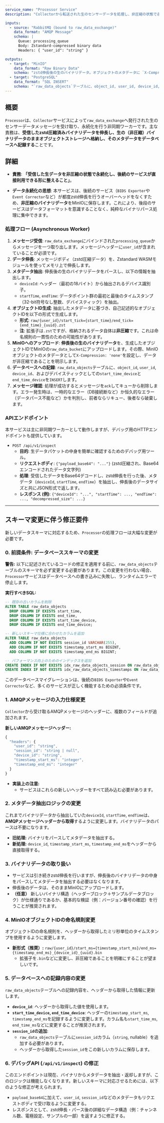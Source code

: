 ```yaml
---
service_name: "Processor Service"
description: "Collectorから転送された生のセンサーデータを処理し、非圧縮の状態で永続化するバックエンドサービス。"

inputs:
  - source: "RabbitMQ (bound to raw_data_exchange)"
    data_format: "AMQP Message"
    schema: |
      Queue: processing_queue
      Body: Zstandard-compressed binary data
      Headers: { "user_id": "string" }

outputs:
  - target: "MinIO"
    data_format: "Raw Binary Data"
    schema: "zstd伸長後の生のバイナリデータ。オブジェクトのメタデータに `X-Compression: 'none'` が設定される。"
  - target: "PostgreSQL"
    data_format: "SQL INSERT"
    schema: "`raw_data_objects`テーブルに、object_id, user_id, device_id, start_time_device, end_time_deviceを記録。"
---
```


## 概要

`Processor`は、`Collector`サービスによって`raw_data_exchange`へ発行された生のセンサーデータメッセージを受け取り、永続化を行う非同期ワーカーです。主な責務は、**受信したzstd圧縮済みバイナリデータを伸長し、生の（非圧縮）バイナリデータのままオブジェクトストレージへ格納し、そのメタデータをデータベースへ記録する**ことです。

## 詳細

-   **責務**: **「受信した生データを非圧縮の状態で永続化し、後続のサービスが直接利用できる形に整えること」**。

-   **データ永続化の思想**: 本サービスは、後続のサービス（`BIDS Exporter`や`Event Corrector`など）が都度zstd伸長を行うオーバーヘッドをなくすため、**非圧縮のバイナリデータ**をMinIOに保存します。これにより、後段のサービスはデータフォーマットを意識することなく、純粋なバイナリパース処理に集中できます。

### 処理フロー (Asynchronous Worker)

1.  **メッセージ受信**: `raw_data_exchange`にバインドされた`processing_queue`からメッセージを一つ取り出します。メッセージヘッダーに`user_id`が含まれていることが必須です。
2.  **データ伸長**: メッセージボディ（zstd圧縮データ）を、Zstandard WASMモジュールを使ってメモリ上で伸長します。
3.  **メタデータ抽出**: 伸長後の生のバイナリデータをパースし、以下の情報を抽出します。
    -   `deviceId`: ヘッダー（最初の18バイト）から抽出されるデバイス識別子。
    -   `startTime`, `endTime`: データポイント群の最初と最後のタイムスタンプ（32-bit符号なし整数、デバイスティック）を抽出。
4.  **オブジェクトID生成**: 抽出したメタデータに基づき、自己記述的なオブジェクトIDを以下の形式で生成します。
    -   **形式**: `raw/{user_id}/start_tick={start_time}/end_tick={end_time}_{uuid}.zst`
    -   **注**: 拡張子は`.zst`ですが、格納されるデータ自体は**非圧縮**です。これは命名規則の一貫性のための可能性があります。
5.  **MinIOへのアップロード**: **伸長後の生のバイナリデータ**を、生成したオブジェクトIDでMinIOの`raw_data_bucket`にアップロードします。その際、MinIOオブジェクトのメタデータとして`X-Compression: 'none'`を設定し、データが非圧縮であることを明示します。
6.  **データベースへの記録**: `raw_data_objects`テーブルに、`object_id`, `user_id`, `device_id`、およびデバイスティックとしての`start_time_device`と`end_time_device`を`INSERT`します。
7.  **メッセージ確認**: 処理が成功するとメッセージを`ack`してキューから削除します。エラー発生時は、一時的なエラー（DB接続断など）か恒久的なエラー（データパース不能など）かを判別し、前者ならリキュー、後者なら破棄します。

### APIエンドポイント

本サービスは主に非同期ワーカーとして動作しますが、デバッグ用のHTTPエンドポイントも提供しています。

-   `POST /api/v1/inspect`
    -   **目的**: 生データパケットの中身を簡単に確認するためのデバッグ用ツール。
    -   **リクエストボディ**: `{"payload_base64": "..."}` (zstd圧縮され、Base64エンコードされたデータ文字列)
    -   **処理**: 受信したデータをBase64デコードし、zstd伸長を行った後、メタデータ（`deviceId`, `startTime`, `endTime`）を抽出し、伸長後のデータサイズと共にJSON形式で返します。
    -   **レスポンス (例)**: `{"deviceId": "...", "startTime": ..., "endTime": ..., "decompressed_size": ...}`

---

## スキーマ変更に伴う修正要件

新しいデータスキーマに対応するため、`Processor`の処理フローは大幅な変更が必要です。

### 0. 前提条件: データベーススキーマの変更

**警告:** 以下に記述されているコードの修正を適用する前に、`raw_data_objects`テーブルのスキーマを必ず変更する必要があります。この変更を行わない場合、`Processor`サービスはデータベースへの書き込みに失敗し、ランタイムエラーで停止します。

**実行すべきSQL:**

```sql
-- 既存の古いカラムを削除
ALTER TABLE raw_data_objects
  DROP COLUMN IF EXISTS start_time,
  DROP COLUMN IF EXISTS end_time,
  DROP COLUMN IF EXISTS start_time_device,
  DROP COLUMN IF EXISTS end_time_device;

-- 新しいスキーマ仕様に合わせたカラムを追加
ALTER TABLE raw_data_objects
  ADD COLUMN IF NOT EXISTS session_id VARCHAR(255),
  ADD COLUMN IF NOT EXISTS timestamp_start_ms BIGINT,
  ADD COLUMN IF NOT EXISTS timestamp_end_ms BIGINT;

-- パフォーマンス向上のためのインデックスを追加
CREATE INDEX IF NOT EXISTS idx_raw_data_objects_session ON raw_data_objects (session_id);
CREATE INDEX IF NOT EXISTS idx_raw_data_objects_timestamps ON raw_data_objects (timestamp_start_ms, timestamp_end_ms);
```

このデータベースマイグレーションは、後続の`BIDS Exporter`や`Event Corrector`など、多くのサービスが正しく機能するための必須条件です。

### 1. AMQPメッセージの入力仕様変更

`Collector`から受け取るAMQPメッセージのヘッダーに、複数のフィールドが追加されます。

**新しいAMQPメッセージヘッダー:**
```javascript
{
  "headers": {
    "user_id": "string",
    "session_id": "string | null",
    "device_id": "string",
    "timestamp_start_ms": "integer",
    "timestamp_end_ms": "integer"
  }
}
```

- **実装上の注意:**
  - サービスはこれらの新しいヘッダーをすべて読み込む必要があります。

### 2. メタデータ抽出ロジックの変更

これまでバイナリデータから抽出していた`deviceId`, `startTime`, `endTime`は、**AMQPメッセージヘッダーから取得**するように変更します。バイナリデータのパースは不要になります。

- **旧処理:** バイナリをパースしてメタデータを抽出する。
- **新処理:** `device_id`, `timestamp_start_ms`, `timestamp_end_ms`をヘッダーから直接取得する。

### 3. バイナリデータの取り扱い

- サービスは引き続きzstd伸長を行いますが、伸長後のバイナリデータの中身をパースしてメタデータを抽出する必要はなくなります。
- 伸長後のデータは、そのままMinIOにアップロードします。
- **（任意）** 新しいバイナリ構造（ヘッダーブロック＋サンプルデータブロック）が仕様通りであるか、基本的な検証（例：バージョン番号の確認）を行うことが推奨されます。

### 4. MinIOオブジェクトIDの命名規則変更

オブジェクトIDの命名規則を、ヘッダーから取得したミリ秒単位のタイムスタンプを使用するように変更します。

- **新形式（推奨）:** `raw/{user_id}/start_ms={timestamp_start_ms}/end_ms={timestamp_end_ms}_{device_id}_{uuid}.bin`
  - 拡張子を`.bin`などに変更し、非圧縮であることを明確にすることが望ましいです。

### 5. データベースへの記録内容の変更

`raw_data_objects`テーブルへの記録内容を、ヘッダーから取得した情報に更新します。

- **`device_id`**: ヘッダーから取得した値を使用します。
- **`start_time_device`, `end_time_device`**: ヘッダーの`timestamp_start_ms`, `timestamp_end_ms`を記録するように変更します。カラム名も`start_time_ms`, `end_time_ms`などに変更することが推奨されます。
- **`session_id`の追加**: 
  - `raw_data_objects`テーブルに`session_id`カラム（`string`, nullable）を追加する必要があります。
  - ヘッダーから取得した`session_id`をこの新しいカラムに保存します。

### 6. デバッグAPI (`/api/v1/inspect`) の修正

このエンドポイントは現在、バイナリからメタデータを抽出・返却しますが、このロジックは機能しなくなります。新しいスキーマに対応させるためには、以下のような修正が考えられます。

- `payload_base64`に加えて、`user_id`, `session_id`などのメタデータもリクエストボディで受け取るように変更する。
- レスポンスとして、zstd伸長・パース後の詳細なデータ構造（例：チャンネル数、電極設定、サンプルの一部）を返すように修正する。